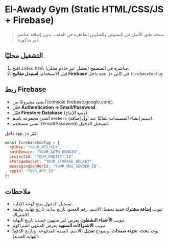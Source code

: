 # El-Awady Gym (Static HTML/CSS/JS + Firebase)

> نسخة طبق الأصل من النصوص والعناوين الظاهرة في الملف، بدون إضافة عناصر غير مذكورة.

## التشغيل محليًا
1. افتح `index.html` مباشرة في المتصفح (يفضل عبر خادم محلي).
2. قبل الاستخدام، **استبدل مفاتيح Firebase** داخل `app.js` في كائن `firebaseConfig`.

## ربط Firebase
- أنشئ مشروعًا من [console.firebase.google.com].
- فعّل **Authentication → Email/Password**.
- فعّل **Firestore Database** (وضع الإنتاج).
- أنشئ مجموعة باسم `members` (سيتم إنشاء المستندات تلقائيًا عند أول إضافة).
- أنشئ مستخدم (Email/Password) لتسجيل الدخول.

داخل `app.js` غيّر:
```js
const firebaseConfig = {
  apiKey: "YOUR_API_KEY",
  authDomain: "YOUR_AUTH_DOMAIN",
  projectId: "YOUR_PROJECT_ID",
  storageBucket: "YOUR_STORAGE_BUCKET",
  messagingSenderId: "YOUR_MSG_SENDER_ID",
  appId: "YOUR_APP_ID"
};
```

## ملاحظات
- تسجيل الدخول يفتح لوحة الإدارة.
- تبويب **إضافة مشترك جديد** يحفظ: الاسم، رقم العضو، تاريخ بداية، تاريخ نهاية، وقيمة الاشتراك.
- تبويب **الأعضاء النشطون** يعرض غير منتهين حسب تاريخ النهاية.
- تبويب **الاشتراكات المنتهية** يعرض المنتهي اشتراكهم.
- يوجد **بحث**، **تجزئة صفحات**، ونموذج **تعديل** (الاسم، القيمة المدفوعة، وتاريخ الدفع/النهاية الجديد).
